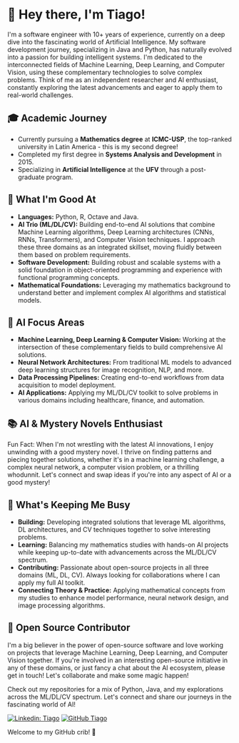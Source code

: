 # 👋 Hey there, I'm Tiago!

I'm a software engineer with 10+ years of experience, currently on a deep dive into the fascinating world of Artificial Intelligence. My software development journey, specializing in Java and Python, has naturally evolved into a passion for building intelligent systems. I'm dedicated to the interconnected fields of Machine Learning, Deep Learning, and Computer Vision, using these complementary technologies to solve complex problems. Think of me as an independent researcher and AI enthusiast, constantly exploring the latest advancements and eager to apply them to real-world challenges.

## 🎓 Academic Journey

- Currently pursuing a **Mathematics degree** at **ICMC-USP**, the top-ranked university in Latin America - this is my second degree!
- Completed my first degree in **Systems Analysis and Development** in 2015.
- Specializing in **Artificial Intelligence** at the **UFV** through a post-graduate program.

## 🔧 What I'm Good At

- **Languages:** Python, R, Octave and Java.
- **AI Trio (ML/DL/CV):** Building end-to-end AI solutions that combine Machine Learning algorithms, Deep Learning architectures (CNNs, RNNs, Transformers), and Computer Vision techniques. I approach these three domains as an integrated skillset, moving fluidly between them based on problem requirements.
- **Software Development:** Building robust and scalable systems with a solid foundation in object-oriented programming and experience with functional programming concepts.
- **Mathematical Foundations:** Leveraging my mathematics background to understand better and implement complex AI algorithms and statistical models.

## 🧠 AI Focus Areas

- **Machine Learning, Deep Learning & Computer Vision:** Working at the intersection of these complementary fields to build comprehensive AI solutions.
- **Neural Network Architectures:** From traditional ML models to advanced deep learning structures for image recognition, NLP, and more.
- **Data Processing Pipelines:** Creating end-to-end workflows from data acquisition to model deployment.
- **AI Applications:** Applying my ML/DL/CV toolkit to solve problems in various domains including healthcare, finance, and automation.

## 📚 AI & Mystery Novels Enthusiast

Fun Fact: When I'm not wrestling with the latest AI innovations, I enjoy unwinding with a good mystery novel. I thrive on finding patterns and piecing together solutions, whether it's in a machine learning challenge, a complex neural network, a computer vision problem, or a thrilling whodunnit. Let's connect and swap ideas if you're into any aspect of AI or a good mystery!

## 🌱 What's Keeping Me Busy

- **Building:** Developing integrated solutions that leverage ML algorithms, DL architectures, and CV techniques together to solve interesting problems.
- **Learning:** Balancing my mathematics studies with hands-on AI projects while keeping up-to-date with advancements across the ML/DL/CV spectrum.
- **Contributing:** Passionate about open-source projects in all three domains (ML, DL, CV). Always looking for collaborations where I can apply my full AI toolkit.
- **Connecting Theory & Practice:** Applying mathematical concepts from my studies to enhance model performance, neural network design, and image processing algorithms.

## 💖 Open Source Contributor

I'm a big believer in the power of open-source software and love working on projects that leverage Machine Learning, Deep Learning, and Computer Vision together. If you're involved in an interesting open-source initiative in any of these domains, or just fancy a chat about the AI ecosystem, please get in touch! Let's collaborate and make some magic happen!

Check out my repositories for a mix of Python, Java, and my explorations across the ML/DL/CV spectrum. Let's connect and share our journeys in the fascinating world of AI!

[![Linkedin: Tiago](https://img.shields.io/badge/-Tiago-blue?style=flat-square&logo=Linkedin&logoColor=white&link=https://www.linkedin.com/in/devtoliveira/)](https://www.linkedin.com/in/devtoliveira/)
[![GitHub Tiago](https://img.shields.io/github/followers/toliveiradev?label=follow&style=social)](https://github.com/toliveiradev)

Welcome to my GitHub crib! 🚀

